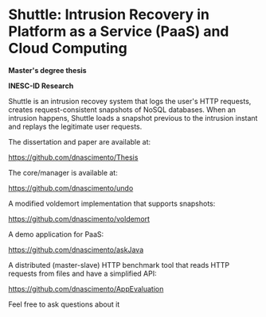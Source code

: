 
Shuttle: Intrusion Recovery in Platform as a Service (PaaS) and Cloud Computing
====
**Master's degree thesis**

**INESC-ID Research**



Shuttle is an intrusion recovey system that logs the user's HTTP requests, creates request-consistent snapshots of NoSQL databases. When an intrusion happens, Shuttle loads a snapshot previous to the intrusion instant and replays the legitimate user requests.

The dissertation and paper are available at:

https://github.com/dnascimento/Thesis

The core/manager is available at:

https://github.com/dnascimento/undo

A modified voldemort implementation that supports snapshots:

https://github.com/dnascimento/voldemort

A demo application for PaaS:

https://github.com/dnascimento/askJava

A distributed (master-slave) HTTP benchmark tool that reads HTTP requests from files and have a simplified API:

https://github.com/dnascimento/AppEvaluation

Feel free to ask questions about it


